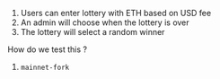 1. Users can enter lottery with ETH based on USD fee
2. An admin will choose when the lottery is over
3. The lottery will select a random winner 
   
How do we test this ?
 1. `mainnet-fork`